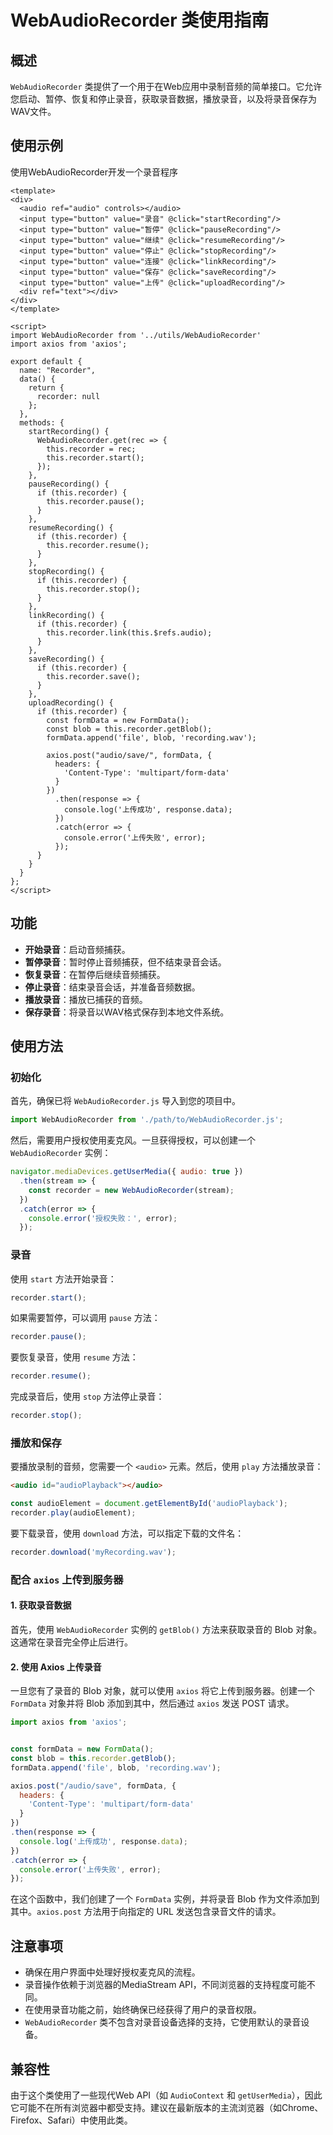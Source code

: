 # WebAudioRecorder 类使用指南

## 概述

`WebAudioRecorder` 类提供了一个用于在Web应用中录制音频的简单接口。它允许您启动、暂停、恢复和停止录音，获取录音数据，播放录音，以及将录音保存为WAV文件。
## 使用示例
使用WebAudioRecorder开发一个录音程序
```vue
<template>
<div>
  <audio ref="audio" controls></audio>
  <input type="button" value="录音" @click="startRecording"/>
  <input type="button" value="暂停" @click="pauseRecording"/>
  <input type="button" value="继续" @click="resumeRecording"/>
  <input type="button" value="停止" @click="stopRecording"/>
  <input type="button" value="连接" @click="linkRecording"/>
  <input type="button" value="保存" @click="saveRecording"/>
  <input type="button" value="上传" @click="uploadRecording"/>
  <div ref="text"></div>
</div>
</template>

<script>
import WebAudioRecorder from '../utils/WebAudioRecorder'
import axios from 'axios';

export default {
  name: "Recorder",
  data() {
    return {
      recorder: null
    };
  },
  methods: {
    startRecording() {
      WebAudioRecorder.get(rec => {
        this.recorder = rec;
        this.recorder.start();
      });
    },
    pauseRecording() {
      if (this.recorder) {
        this.recorder.pause();
      }
    },
    resumeRecording() {
      if (this.recorder) {
        this.recorder.resume();
      }
    },
    stopRecording() {
      if (this.recorder) {
        this.recorder.stop();
      }
    },
    linkRecording() {
      if (this.recorder) {
        this.recorder.link(this.$refs.audio);
      }
    },
    saveRecording() {
      if (this.recorder) {
        this.recorder.save();
      }
    },
    uploadRecording() {
      if (this.recorder) {
        const formData = new FormData();
        const blob = this.recorder.getBlob();
        formData.append('file', blob, 'recording.wav');

        axios.post("audio/save/", formData, {
          headers: {
            'Content-Type': 'multipart/form-data'
          }
        })
          .then(response => {
            console.log('上传成功', response.data);
          })
          .catch(error => {
            console.error('上传失败', error);
          });
      }
    }
  }
};
</script>

```
## 功能

- **开始录音**：启动音频捕获。
- **暂停录音**：暂时停止音频捕获，但不结束录音会话。
- **恢复录音**：在暂停后继续音频捕获。
- **停止录音**：结束录音会话，并准备音频数据。
- **播放录音**：播放已捕获的音频。
- **保存录音**：将录音以WAV格式保存到本地文件系统。

## 使用方法

### 初始化

首先，确保已将 `WebAudioRecorder.js` 导入到您的项目中。

```javascript
import WebAudioRecorder from './path/to/WebAudioRecorder.js';
```

然后，需要用户授权使用麦克风。一旦获得授权，可以创建一个 `WebAudioRecorder` 实例：

```javascript
navigator.mediaDevices.getUserMedia({ audio: true })
  .then(stream => {
    const recorder = new WebAudioRecorder(stream);
  })
  .catch(error => {
    console.error('授权失败：', error);
  });
```

### 录音

使用 `start` 方法开始录音：

```javascript
recorder.start();
```

如果需要暂停，可以调用 `pause` 方法：

```javascript
recorder.pause();
```

要恢复录音，使用 `resume` 方法：

```javascript
recorder.resume();
```

完成录音后，使用 `stop` 方法停止录音：

```javascript
recorder.stop();
```

### 播放和保存

要播放录制的音频，您需要一个 `<audio>` 元素。然后，使用 `play` 方法播放录音：

```html
<audio id="audioPlayback"></audio>
```

```javascript
const audioElement = document.getElementById('audioPlayback');
recorder.play(audioElement);
```

要下载录音，使用 `download` 方法，可以指定下载的文件名：

```javascript
recorder.download('myRecording.wav');
```

### 配合 `axios` 上传到服务器
#### 1. 获取录音数据
首先，使用 `WebAudioRecorder` 实例的 `getBlob()` 方法来获取录音的 Blob 对象。这通常在录音完全停止后进行。
#### 2. 使用 Axios 上传录音

一旦您有了录音的 Blob 对象，就可以使用 `axios` 将它上传到服务器。创建一个 `FormData` 对象并将 Blob 添加到其中，然后通过 `axios` 发送 POST 请求。

```javascript
import axios from 'axios';


const formData = new FormData();
const blob = this.recorder.getBlob();
formData.append('file', blob, 'recording.wav');

axios.post("/audio/save", formData, {
  headers: {
    'Content-Type': 'multipart/form-data'
  }
})
.then(response => {
  console.log('上传成功', response.data);
})
.catch(error => {
  console.error('上传失败', error);
});


```

在这个函数中，我们创建了一个 `FormData` 实例，并将录音 Blob 作为文件添加到其中。`axios.post` 方法用于向指定的 URL 发送包含录音文件的请求。

## 注意事项

- 确保在用户界面中处理好授权麦克风的流程。
- 录音操作依赖于浏览器的MediaStream API，不同浏览器的支持程度可能不同。
- 在使用录音功能之前，始终确保已经获得了用户的录音权限。
- `WebAudioRecorder` 类不包含对录音设备选择的支持，它使用默认的录音设备。

## 兼容性

由于这个类使用了一些现代Web API（如 `AudioContext` 和 `getUserMedia`），因此它可能不在所有浏览器中都受支持。建议在最新版本的主流浏览器（如Chrome、Firefox、Safari）中使用此类。
